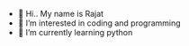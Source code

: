 - 👋 Hi.. My name is Rajat
- 👀 I’m interested in coding and programming
- 🌱 I’m currently learning python

<!---
Wings21/Wings21 is a ✨ special ✨ repository because its `README.md` (this file) appears on your GitHub profile.
You can click the Preview link to take a look at your changes.
--->

